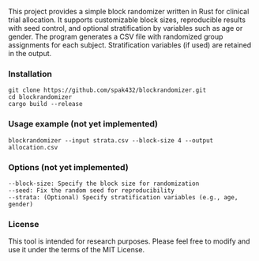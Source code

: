 This project provides a simple block randomizer written in Rust for clinical trial allocation.
It supports customizable block sizes, reproducible results with seed control, and optional stratification by variables such as age or gender.
The program generates a CSV file with randomized group assignments for each subject. Stratification variables (if used) are retained in the output.

### Installation
```
git clone https://github.com/spak432/blockrandomizer.git
cd blockrandomizer
cargo build --release
```
### Usage example (not yet implemented)
```
blockrandomizer --input strata.csv --block-size 4 --output allocation.csv
```
### Options (not yet implemented)
```
--block-size: Specify the block size for randomization
--seed: Fix the random seed for reproducibility
--strata: (Optional) Specify stratification variables (e.g., age, gender)
```
### License

This tool is intended for research purposes. Please feel free to modify and use it under the terms of the MIT License.
